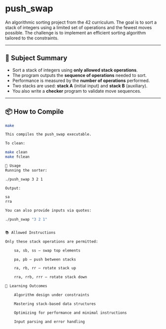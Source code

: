 # push_swap

An algorithmic sorting project from the 42 curriculum. The goal is to sort a stack of integers using a limited set of operations and the fewest moves possible. The challenge is to implement an efficient sorting algorithm tailored to the constraints.

---

## 📌 Subject Summary

- Sort a stack of integers using **only allowed stack operations**.
- The program outputs the **sequence of operations** needed to sort.
- Performance is measured by the **number of operations** performed.
- Two stacks are used: **stack A** (initial input) and **stack B** (auxiliary).
- You also write a **checker** program to validate move sequences.

---

## 📦 How to Compile

```bash
make

This compiles the push_swap executable.

To clean:

make clean
make fclean

🚀 Usage
Running the sorter:

./push_swap 3 2 1

Output:

sa
rra

You can also provide inputs via quotes:

./push_swap "3 2 1"


📚 Allowed Instructions

Only these stack operations are permitted:

    sa, sb, ss – swap top elements

    pa, pb – push between stacks

    ra, rb, rr – rotate stack up

    rra, rrb, rrr – rotate stack down

🧠 Learning Outcomes

    Algorithm design under constraints

    Mastering stack-based data structures

    Optimizing for performance and minimal instructions

    Input parsing and error handling
